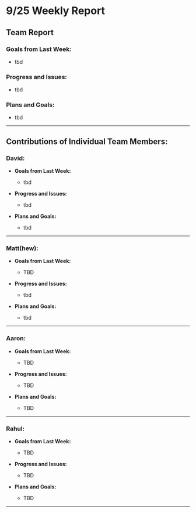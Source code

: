 # 9/25 Weekly Report

## Team Report

### Goals from Last Week:
- tbd

### Progress and Issues:
- tbd

### Plans and Goals:
- tbd

---

## Contributions of Individual Team Members:

### David:
  - **Goals from Last Week:**
    - tbd
  
  - **Progress and Issues:**
    - tbd
  
  - **Plans and Goals:**
    - tbd

---

### Matt(hew):
  - **Goals from Last Week:** 
    - TBD
  
  - **Progress and Issues:** 
    - tbd
  
  - **Plans and Goals:**
    - tbd

---

### Aaron:
  - **Goals from Last Week:** 
    - TBD
  
  - **Progress and Issues:** 
    - TBD
  
  - **Plans and Goals:**
    - TBD

---

### Rahul:
  - **Goals from Last Week:** 
    - TBD
  
  - **Progress and Issues:** 
    - TBD
  
  - **Plans and Goals:**
    - TBD

---
